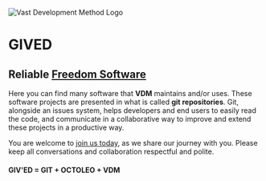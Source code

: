 ![Vast Development Method Logo](https://www.vdm.io/images/vast_development_method.jpg)

# GIVED

## Reliable [Freedom Software](https://www.vdm.io/gnu-gpl)

Here you can find many software that **VDM** maintains and/or uses.
These software projects are presented in what is called **git repositories**.
Git, alongside an issues system, helps developers and end users to easily read the code,
and communicate in a collaborative way to improve and extend these projects in a productive way.

You are welcome to [join us today](https://git.vdm.dev/user/login), as we share our journey with you.
Please keep all conversations and collaboration respectful and polite.

#### GIV'ED = GIT + OCTOLEO + VDM
